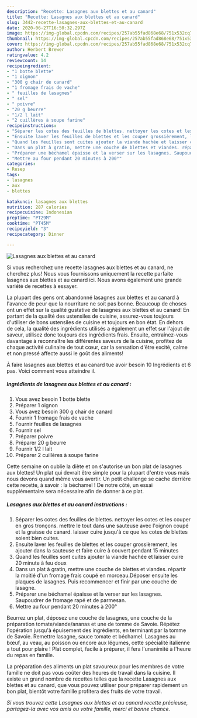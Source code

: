 ```yaml
---
description: "Recette: Lasagnes aux blettes et au canard"
title: "Recette: Lasagnes aux blettes et au canard"
slug: 3442-recette-lasagnes-aux-blettes-et-au-canard
date: 2020-06-27T16:50:32.297Z
image: https://img-global.cpcdn.com/recipes/257ab55fad868e68/751x532cq70/lasagnes-aux-blettes-et-au-canard-photo-principale-de-la-recette.jpg
thumbnail: https://img-global.cpcdn.com/recipes/257ab55fad868e68/751x532cq70/lasagnes-aux-blettes-et-au-canard-photo-principale-de-la-recette.jpg
cover: https://img-global.cpcdn.com/recipes/257ab55fad868e68/751x532cq70/lasagnes-aux-blettes-et-au-canard-photo-principale-de-la-recette.jpg
author: Herbert Brewer
ratingvalue: 4.2
reviewcount: 14
recipeingredient:
- "1 botte blette"
- "1 oignon"
- "300 g chair de canard"
- "1 fromage frais de vache"
- " feuilles de lasagnes"
- " sel"
- " poivre"
- "20 g beurre"
- "1/2 l lait"
- "2 cuillères à soupe farine"
recipeinstructions:
- "Séparer les cotes des feuilles de blettes. nettoyer les cotes et les couper en gros tronçons. mettre le tout dans une sauteuse avec l&#39;oignon coupé et la graisse de canard. laisser cuire jusqu&#39;à ce que les cotes de blettes soient bien cuites."
- "Ensuite laver les feuilles de blettes et les couper grossièrement, les ajouter dans la sauteuse et faire cuire à couvert pendant 15 minutes"
- "Quand les feuilles sont cuites ajouter la viande hachée et laisser cuire 20 minute à feu doux"
- "Dans un plat à gratin, mettre une couche de blettes et viandes. répartir la moitié d&#39;un fromage frais coupé en morceau.Déposer ensuite les plaques de lasagnes. Puis recommencer et finir par une couche de lasagne."
- "Préparer une béchamel épaisse et la verser sur les lasagnes. Saupoudrer de fromage rapé et de parmesan."
- "Mettre au four pendant 20 minutes à 200°"
categories:
- Resep
tags:
- lasagnes
- aux
- blettes

katakunci: lasagnes aux blettes 
nutrition: 287 calories
recipecuisine: Indonesian
preptime: "PT29M"
cooktime: "PT45M"
recipeyield: "3"
recipecategory: Dinner

---
```



![Lasagnes aux blettes et au canard](https://img-global.cpcdn.com/recipes/257ab55fad868e68/751x532cq70/lasagnes-aux-blettes-et-au-canard-photo-principale-de-la-recette.jpg)

Si vous recherchez une recette lasagnes aux blettes et au canard, ne cherchez plus! Nous vous fournissons uniquement la recette parfaite lasagnes aux blettes et au canard ici. Nous avons également une grande variété de recettes à essayer.

La plupart des gens ont abandonné lasagnes aux blettes et au canard à l'avance de peur que la nourriture ne soit pas bonne. Beaucoup de choses ont un effet sur la qualité gustative de lasagnes aux blettes et au canard! En partant de la qualité des ustensiles de cuisine, assurez-vous toujours d'utiliser de bons ustensiles de cuisine et toujours en bon état. En dehors de cela, la qualité des ingrédients utilisés a également un effet sur l'ajout de saveur, utilisez donc toujours des ingrédients frais. Ensuite, entraînez-vous davantage à reconnaître les différentes saveurs de la cuisine, profitez de chaque activité culinaire de tout cœur, car la sensation d'être excité, calme et non pressé affecte aussi le goût des aliments!

<!--inarticleads1-->

À faire lasagnes aux blettes et au canard tue avoir besoin 10 Ingrédients et 6 pas. Voici comment vous atteindre il.

##### Ingrédients de lasagnes aux blettes et au canard :

1. Vous avez besoin 1 botte blette
1. Préparer 1 oignon
1. Vous avez besoin 300 g chair de canard
1. Fournir 1 fromage frais de vache
1. Fournir  feuilles de lasagnes
1. Fournir  sel
1. Préparer  poivre
1. Préparer 20 g beurre
1. Fournir 1/2 l lait
1. Préparer 2 cuillères à soupe farine


Cette semaine on oublie la diète et on s&#39;autorise un bon plat de lasagnes aux blettes! Un plat qui devrait être simple pour la plupart d&#39;entre vous mais nous devons quand même vous avertir. Un petit challenge se cache derrière cette recette, à savoir : la béchamel ! De notre côté, un essai supplémentaire sera nécessaire afin de donner à ce plat. 

<!--inarticleads2-->

##### Lasagnes aux blettes et au canard instructions :

1. Séparer les cotes des feuilles de blettes. nettoyer les cotes et les couper en gros tronçons. mettre le tout dans une sauteuse avec l&#39;oignon coupé et la graisse de canard. laisser cuire jusqu&#39;à ce que les cotes de blettes soient bien cuites.
1. Ensuite laver les feuilles de blettes et les couper grossièrement, les ajouter dans la sauteuse et faire cuire à couvert pendant 15 minutes
1. Quand les feuilles sont cuites ajouter la viande hachée et laisser cuire 20 minute à feu doux
1. Dans un plat à gratin, mettre une couche de blettes et viandes. répartir la moitié d&#39;un fromage frais coupé en morceau.Déposer ensuite les plaques de lasagnes. Puis recommencer et finir par une couche de lasagne.
1. Préparer une béchamel épaisse et la verser sur les lasagnes. Saupoudrer de fromage rapé et de parmesan.
1. Mettre au four pendant 20 minutes à 200°


Beurrez un plat, déposez une couche de lasagnes, une couche de la préparation tomate/viande/ananas et une de tomme de Savoie. Répétez l&#39;opération jusqu&#39;à épuisement des ingrédients, en terminant par la tomme de Savoie. Remettre lasagne, sauce tomate et béchamel. Lasagnes au bœuf, au veau, au poisson ou encore aux légumes, cette spécialité italienne a tout pour plaire ! Plat complet, facile à préparer, il fera l&#39;unanimité à l&#39;heure du repas en famille. 

<!--inarticleads1-->

<p>
La préparation des aliments un plat savoureux pour les membres de votre famille ne doit pas vous coûter des heures de travail dans la cuisine. Il existe un grand nombre de recettes telles que la recette Lasagnes aux blettes et au canard, que vous pouvez utiliser pour préparer rapidement un bon plat, bientôt votre famille profitera des fruits de votre travail.
</p>

<p>
<i>Si vous trouvez cette Lasagnes aux blettes et au canard recette précieuse, partagez-la avec vos amis ou votre famille, merci et bonne chance.</i>
</p>
